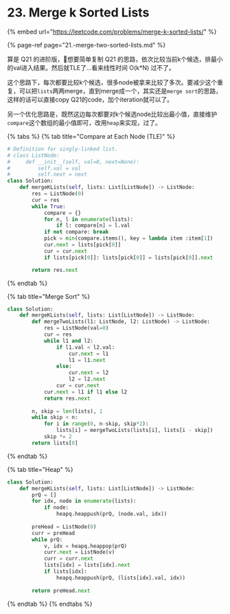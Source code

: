 # 23. Merge k Sorted Lists

{% embed url="https://leetcode.com/problems/merge-k-sorted-lists/" %}

{% page-ref page="21.-merge-two-sorted-lists.md" %}

算是 Q21 的进阶版，想要简单复制 Q21 的思路，依次比较当前k个候选，排最小的val进入结果。然后就TLE了...看来线性时间 O\(k\*N\) 过不了。

这个思路下，每次都要比较k个候选，很多node被拿来比较了多次。要减少这个重复，可以把`lists`两两merge，直到merge成一个，其实还是`merge sort`的思路，这样的话可以直接copy Q21的code，加个iteration就可以了。

另一个优化思路是，既然这边每次都要对k个候选node比较出最小值，直接维护`compare`这个数组的最小值即可，改用`heap`来实现，过了。

{% tabs %}
{% tab title="Compare at Each Node \(TLE\)" %}
```python
# Definition for singly-linked list.
# class ListNode:
#     def __init__(self, val=0, next=None):
#         self.val = val
#         self.next = next
class Solution:
    def mergeKLists(self, lists: List[ListNode]) -> ListNode:
        res = ListNode(0)
        cur = res
        while True:
            compare = {}
            for n, l in enumerate(lists):
                if l: compare[n] = l.val
            if not compare: break
            pick = min(compare.items(), key = lambda item :item[1])
            cur.next = lists[pick[0]]
            cur = cur.next
            if lists[pick[0]]: lists[pick[0]] = lists[pick[0]].next

        return res.next
```
{% endtab %}

{% tab title="Merge Sort" %}
```python
class Solution:
    def mergeKLists(self, lists: List[ListNode]) -> ListNode:
        def mergeTwoLists(l1: ListNode, l2: ListNode) -> ListNode:
            res = ListNode(val=0)
            cur = res
            while l1 and l2:
                if l1.val < l2.val:
                    cur.next = l1
                    l1 = l1.next
                else:
                    cur.next = l2
                    l2 = l2.next
                cur = cur.next
            cur.next = l1 if l1 else l2
            return res.next
        
        n, skip = len(lists), 1
        while skip < n:
            for i in range(0, n-skip, skip*2):
                lists[i] = mergeTwoLists(lists[i], lists[i - skip])
            skip *= 2
        return lists[0]
```
{% endtab %}

{% tab title="Heap" %}
```python
class Solution:
    def mergeKLists(self, lists: List[ListNode]) -> ListNode:
        prQ = []
        for idx, node in enumerate(lists):
            if node:
                heapq.heappush(prQ, (node.val, idx))
        
        preHead = ListNode(0)
        curr = preHead
        while prQ:
            v, idx = heapq.heappop(prQ)
            curr.next = ListNode(v)
            curr = curr.next
            lists[idx] = lists[idx].next
            if lists[idx]:
                heapq.heappush(prQ, (lists[idx].val, idx))
        
        return preHead.next
```
{% endtab %}
{% endtabs %}

